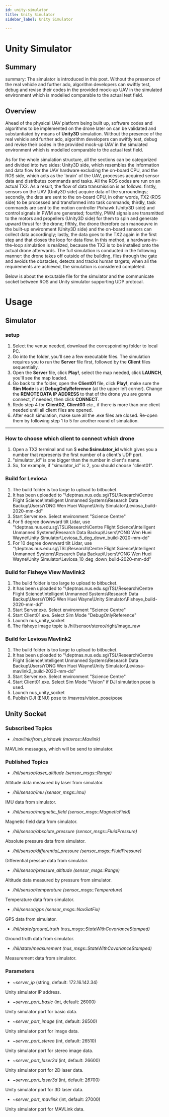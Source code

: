 ```yaml
---
id: unity-simulator
title: Unity Simulator
sidebar_label: Unity Simulator

---
```

# Unity Simulator

## Summary
summary: The simulator is introduced in this post. Without the presence of the real vehicle and further ado, algorithm developers can swiftly test, debug and revise their codes in the provided mock-up UAV in the simulated environment which is modelled comparable to the actual test field.

## Overview
Ahead of the physical UAV platform being built up, software codes and algorithms to be implemented on the drone later on can be validated and substantiated by means of **Unity3D** simulation. Without the presence of the real vehicle and further ado, algorithm developers can swiftly test, debug and revise their codes in the provided mock-up UAV in the simulated environment which is modelled comparable to the actual test field.

As for the whole simulation structure, all the sections can be categorized and divided into two sides: Unity3D side, which resembles the information and data flow for the UAV hardware excluding the on-board CPU, and the ROS side, which acts as the `brain' of the UAV, processes acquired sensor data and distributes commands and tasks. All the ROS codes are run on an actual TX2. As a result, the flow of data transmission is as follows: firstly, sensors on the UAV (Unity3D side) acquire data of the surroundings; secondly, the data are sent to the on-board CPU, in other words, TX2 (ROS side) to be processed and transformed into task commands; thirdly, task commands are sent to the motion controller Pixhawk (Unity3D side) and control signals in PWM are generated; fourthly, PWM signals are transmitted to the motors and propellers (Unity3D side) for them to spin and generate upward thrust for the drone; fifthly, the drone therefore can manoeuvre in the built-up environment (Unity3D side) and the on-board sensors can collect data accordingly; lastly, the data goes to the TX2 again in the first step and that closes the loop for data flow. In this method, a hardware-in-the-loop simulation is realized, because the TX2 is to be installed onto the actual drone afterwards. The full simulation is conducted in the following manner: the drone takes off outside of the building, flies through the gate and avoids the obstacles, detects and tracks human targets; when all the requirements are achieved, the simulation is considered completed. 

Below is about the excutable file for the simulator and the communicate socket between ROS and Unity simulator supporting UDP protocal.

# Usage
## Simulator
### setup
1. Select the venue needed, download the correspoinding folder to local PC.
2. Go into the folder, you'll see a few executable files. The simulation requires you to run the **Server** file first, followed by the **Client** files sequentially.
3. Open the **Server** file, click **Play!**, select the map needed, click **LAUNCH**, you'll see the map loaded.
4. Go back to the folder, open the **Client01** file, click **Play!**, make sure the **Sim Mode** is at **DebugOnlyReference** (at the upper left corner). Change the **REMOTE DATA IP ADDRESS** to that of the drone you are gonna connect, if needed, then click **CONNECT**.
5. Redo step 4 for **Client02**, **Client03** etc., if there is more than one client needed until all client files are opened.
6. After each simulation, make sure all the .exe files are closed. Re-open them by following step 1 to 5 for another round of simulation.

---

### How to choose which client to connect which drone
1. Open a TX2 terminal and run $ **echo $simulator_id** which gives you a number that represents the first number of a client's UDP port.
2. "simulator_id" is one bigger than the number in client's name. 
3. So, for example, if "simulator_id" is 2, you should choose "client01".

### Build for Leviosa
1. The build folder is too large to upload to bitbucket.
2. It has been uploaded to "\\deptnas.nus.edu.sg\TSL\Research\Centre Flight Science\Intelligent Unmanned Systems\Research Data Backup\Users\YONG Wen Huei Wayne\Unity Simulator\Leviosa_build-2020-mm-dd"
3. Start Server.exe. Select environment "Science Centre"
4. For 5 degree downward tilt Lidar, use  "\\deptnas.nus.edu.sg\TSL\Research\Centre Flight Science\Intelligent Unmanned Systems\Research Data Backup\Users\YONG Wen Huei Wayne\Unity Simulator\Leviosa_5_deg_down_build-2020-mm-dd"
5. For 10 degree downward tilt Lidar, use  "\\deptnas.nus.edu.sg\TSL\Research\Centre Flight Science\Intelligent Unmanned Systems\Research Data Backup\Users\YONG Wen Huei Wayne\Unity Simulator\Leviosa_10_deg_down_build-2020-mm-dd"

### Build for Fisheye View Mavlink2
1. The build folder is too large to upload to bitbucket.
2. It has been uploaded to "\\deptnas.nus.edu.sg\TSL\Research\Centre Flight Science\Intelligent Unmanned Systems\Research Data Backup\Users\YONG Wen Huei Wayne\Unity Simulator\Fisheye_build-2020-mm-dd"
3. Start Server.exe. Select environment "Science Centre"
4. Start Client01.exe. Select Sim Mode "DebugOnlyReference"
4. Launch nus_unity_socket
5. The fisheye image topic is /hil/sensor/stereo/right/image_raw

### Build for Leviosa Mavlink2
1. The build folder is too large to upload to bitbucket.
2. It has been uploaded to "\\deptnas.nus.edu.sg\TSL\Research\Centre Flight Science\Intelligent Unmanned Systems\Research Data Backup\Users\YONG Wen Huei Wayne\Unity Simulator\Leviosa-mavlink2_build-2020-mm-dd"
3. Start Server.exe. Select environment "Science Centre"
4. Start Client01.exe. Select Sim Mode "Vision" if DJI simulation pose is used.
5. Launch nus_unity_socket
6. Publish DJI (ENU) pose to /mavros/vision_pose/pose

 

## Unity Socket
### Subscribed Topics
- */mavlink/from_pixhawk (mavros::Mavlink)*

MAVLink messages, which will be send to simulator.

### Published Topics
- */hil/sensor/laser_altitude (sensor_msgs::Range)*

Altitude data measured by laser from simulator.
- */hil/sensor/imu (sensor_msgs::Imu)*

IMU data from simulator.
- */hil/sensor/magnetic_field (sensor_msgs::MagneticField)*

Magnetic field data from simulator.
- */hil/sensor/absolute_pressure (sensor_msgs::FluidPressure)*

Absolute pressure data from simulator.
- */hil/sensor/differential_pressure (sensor_msgs::FluidPressure)*

Differential pressue data from simulator.
- */hil/sensor/pressure_altitude (sensor_msgs::Range)*

Altitude data measured by pressure from simulator.
- */hil/sensor/temperature (sensor_msgs::Temperature)*

Temperature data from simulator.
- */hil/sensor/gps (sensor_msgs::NavSatFix)*

GPS data from simulator.
- */hil/state/ground_truth (nus_msgs::StateWithCovarianceStamped)*

Ground truth data from simulator.
- */hil/state/measurement (nus_msgs::StateWithCovarianceStamped)*

Measurement data from simulator.

 

### Parameters
- *~server_ip* (string, default: 172.16.142.34)

Unity simulator IP address.
- *~server_port_basic* (int, default: 26000)

Unity simulator port for basic data.
- *~server_port_image* (int, default: 26500)

Unity simulator port for image data.
- *~server_port_stereo* (int, default: 26510)

Unity simulator port for stereo image data.
- *~server_port_laser2d* (int, default: 26600)

Unity simulator port for 2D laser data.
- *~server_port_laser3d* (int, default: 26700)

Unity simulator port for 3D laser data.
- *~server_port_mavlink* (int, default: 27000)

Unity simulator port for MAVLink data.

